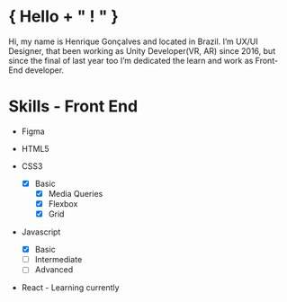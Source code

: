 # { Hello + " ! " }

Hi, my name is Henrique Gonçalves and located in Brazil. I’m UX/UI Designer, that been working as Unity Developer(VR, AR) since 2016, but since the final of last year too I’m dedicated the learn and work as Front-End developer.

# Skills - Front End
 - Figma
 
 - HTML5
  
 - CSS3
	 - [x] Basic
		- [x] Media Queries
		- [x] Flexbox
		- [x] Grid
 
 - Javascript
	 - [x] Basic
	 - [ ] Intermediate
	 - [ ] Advanced

- React - Learning currently 
